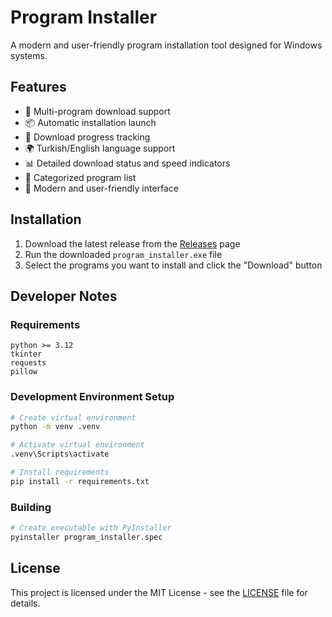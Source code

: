 # Program Installer

A modern and user-friendly program installation tool designed for Windows systems.

## Features

- 🚀 Multi-program download support
- 📦 Automatic installation launch
- 🔄 Download progress tracking
- 🌍 Turkish/English language support
- 📊 Detailed download status and speed indicators
- 🎯 Categorized program list
- 💫 Modern and user-friendly interface


## Installation

1. Download the latest release from the [Releases](https://github.com/yourusername/program-installer/releases) page
2. Run the downloaded `program_installer.exe` file
3. Select the programs you want to install and click the "Download" button

## Developer Notes

### Requirements
```
python >= 3.12
tkinter
requests
pillow
```

### Development Environment Setup
```bash
# Create virtual environment
python -m venv .venv

# Activate virtual environment
.venv\Scripts\activate

# Install requirements
pip install -r requirements.txt
```

### Building
```bash
# Create executable with PyInstaller
pyinstaller program_installer.spec
```

## License

This project is licensed under the MIT License - see the [LICENSE](LICENSE) file for details. 